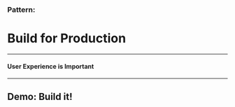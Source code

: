 <!-- .slide: data-background="reveal.js/img/bg-2.png" -->
### Pattern:
# Build for Production

---

<!-- .slide: data-background="img/speedometer.jpg" -->
#### User Experience is Important

---

## Demo: Build it!
